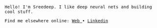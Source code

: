 <samp>
Hello! I'm Sreedeep. I like deep neural nets and building cool stuff.

<p> Find me elsewhere online: 
   <a href="https://sreedeep.netlify.app/">Web </a> •
   <a href="https://www.linkedin.com/in/sreedeepek/">Linkedin</a>
</p>

</samp>
